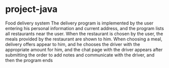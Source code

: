 # project-java
Food delivery system
The delivery program is implemented by the user entering his personal information and current address, and the program lists all restaurants near the user.  When the restaurant is chosen by the user, the meals provided by the restaurant are shown to him.  When choosing a meal, delivery offers appear to him, and he chooses the driver with the appropriate amount for him, and the chat page with the driver appears after submitting the order to add notes and communicate with the driver, and then the program ends
